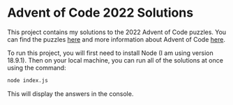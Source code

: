 # Advent of Code 2022 Solutions

This project contains my solutions to the 2022 Advent of Code puzzles. You can find the puzzles [here](https://adventofcode.com/2022) and more information about Advent of Code [here](https://adventofcode.com/2022/about).

To run this project, you will first need to install Node (I am using version 18.9.1). Then on your local machine, you can run all of the solutions at once using the command:

``` bash
node index.js
```

This will display the answers in the console.
